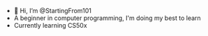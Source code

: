 - 👋 Hi, I’m @StartingFrom101
- A beginner in computer programming, I'm doing my best to learn
- Currently learning CS50x 

<!---
StartingFrom101/StartingFrom101 is a ✨ special ✨ repository because its `README.md` (this file) appears on your GitHub profile.
You can click the Preview link to take a look at your changes.
--->
